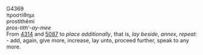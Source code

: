 G4369  
προστίθημι  
prostithēmi  
*pros-tith‘-ay-mee*  
From [4314](g4314) and [5087](g5087) to *place* *additionally*, that is,
*lay* *beside*, *annex*, *repeat:* - add, again, give more, increase,
lay unto, proceed further, speak to any more.  
